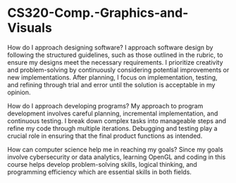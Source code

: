 # CS320-Comp.-Graphics-and-Visuals

How do I approach designing software?
I approach software design by following the structured guidelines, such as those outlined in the rubric, to ensure my designs meet the necessary requirements. I prioritize creativity and problem-solving by continuously considering potential improvements or new implementations. After planning, I focus on implementation, testing, and refining through trial and error until the solution is acceptable in my opinion.

How do I approach developing programs?
My approach to program development involves careful planning, incremental implementation, and continuous testing. I break down complex tasks into manageable steps and refine my code through multiple iterations. Debugging and testing play a crucial role in ensuring that the final product functions as intended.

How can computer science help me in reaching my goals?
Since my goals involve cybersecurity or data analytics, learning OpenGL and coding in this course helps develop problem-solving skills, logical thinking, and programming efficiency which are essential skills in both fields.
